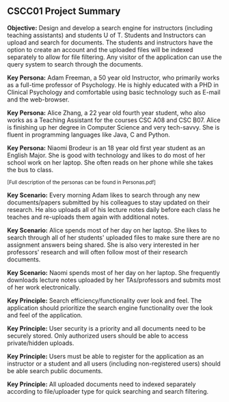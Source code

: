 ## CSCC01 Project Summary

**Objective:** Design and develop a search engine for instructors (including teaching assistants) and students U of T. Students and Instructors can upload and search for documents. The students and instructors have the option to create an account and the uploaded files will be indexed separately to allow for file filtering. Any visitor of the application can use the query system to search through the documents.

**Key Persona:** Adam Freeman, a 50 year old Instructor, who primarily works as a full-time professor of Psychology. He is highly educated with a PHD in Clinical Psychology and comfortable using basic technology such as E-mail and the web-browser.

**Key Persona:** Alice Zhang, a 22 year old fourth year student, who also works as a Teaching Assistant for the courses CSC A08 and CSC B07. Alice is finishing up her degree in Computer Science and very tech-savvy. She is fluent in programming languages like Java, C and Python.

**Key Persona:** Niaomi Brodeur is an 18 year old first year student as an English Major. She is good with technology and likes to do most of her school work on her laptop. She often reads on her phone while she takes the bus to class.

<sub>[Full description of the personas can be found in Personas.pdf]</sub>

**Key Scenario:** Every morning Adam likes to search through any new documents/papers submitted by his colleagues to stay updated on their research. He also uploads all of his lecture notes daily before each class he teaches and re-uploads them again with additional notes.

**Key Scenario:** Alice spends most of her day on her laptop. She likes to search through all of her students' uploaded files to make sure there are no assignment answers being shared. She is also very interested in her professors' research and will often follow most of their research documents.

**Key Scenario:** Naomi spends most of her day on her laptop. She frequently downloads lecture notes uploaded by her TAs/professors and submits most of her work electronically.

**Key Principle:**  Search efficiency/functionality over look and feel. The application should prioritize the search engine functionality over the look and feel of the application.

**Key Principle:**  User security is a priority and all documents need to be securely stored. Only authorized users should be able to access private/hidden uploads.

**Key Principle:**  Users must be able to register for the application as an instructor or a student and all users (including non-registered users) should be able search public documents.

**Key Principle:**  All uploaded documents need to indexed separately according to file/uploader type for quick searching and search filtering.
